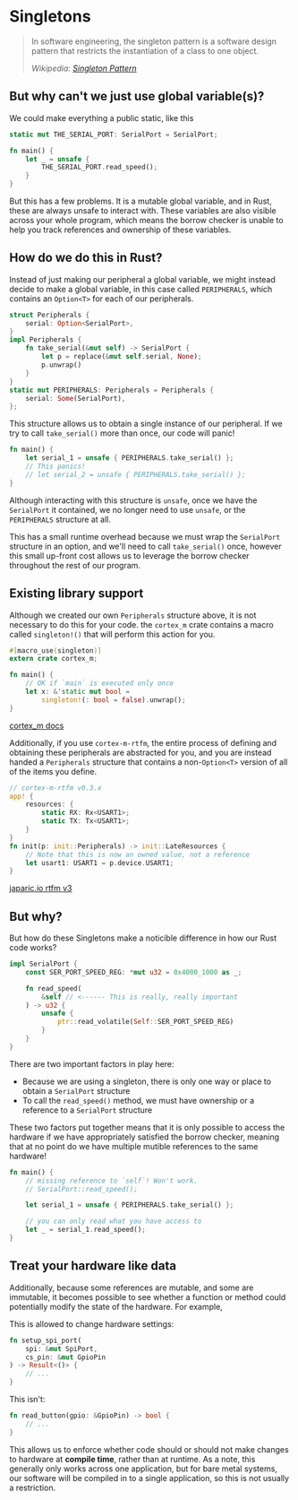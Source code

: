 # Singletons

> In software engineering, the singleton pattern is a software design pattern that restricts the instantiation of a class to one object.
>
> *Wikipedia: [Singleton Pattern]*

[Singleton Pattern]: https://en.wikipedia.org/wiki/Singleton_pattern


## But why can't we just use global variable(s)?

We could make everything a public static, like this

```rust
static mut THE_SERIAL_PORT: SerialPort = SerialPort;

fn main() {
    let _ = unsafe {
        THE_SERIAL_PORT.read_speed();
    }
}
```

But this has a few problems. It is a mutable global variable, and in Rust, these are always unsafe to interact with. These variables are also visible across your whole program, which means the borrow checker is unable to help you track references and ownership of these variables.

## How do we do this in Rust?

Instead of just making our peripheral a global variable, we might instead decide to make a global variable, in this case called `PERIPHERALS`, which contains an `Option<T>` for each of our peripherals.

```rust
struct Peripherals {
    serial: Option<SerialPort>,
}
impl Peripherals {
    fn take_serial(&mut self) -> SerialPort {
        let p = replace(&mut self.serial, None);
        p.unwrap()
    }
}
static mut PERIPHERALS: Peripherals = Peripherals {
    serial: Some(SerialPort),
};
```

This structure allows us to obtain a single instance of our peripheral. If we try to call `take_serial()` more than once, our code will panic!

```rust
fn main() {
    let serial_1 = unsafe { PERIPHERALS.take_serial() };
    // This panics!
    // let serial_2 = unsafe { PERIPHERALS.take_serial() };
}
```

Although interacting with this structure is `unsafe`, once we have the `SerialPort` it contained, we no longer need to use `unsafe`, or the `PERIPHERALS` structure at all.

This has a small runtime overhead because we must wrap the `SerialPort` structure in an option, and we'll need to call `take_serial()` once, however this small up-front cost allows us to leverage the borrow checker throughout the rest of our program.

## Existing library support

Although we created our own `Peripherals` structure above, it is not necessary to do this for your code. the `cortex_m` crate contains a macro called `singleton!()` that will perform this action for you.

```rust
#[macro_use(singleton)]
extern crate cortex_m;

fn main() {
    // OK if `main` is executed only once
    let x: &'static mut bool =
        singleton!(: bool = false).unwrap();
}
```

[cortex_m docs](https://docs.rs/cortex-m/0.5.2/cortex_m/macro.singleton.html)

Additionally, if you use `cortex-m-rtfm`, the entire process of defining and obtaining these peripherals are abstracted for you, and you are instead handed a `Peripherals` structure that contains a non-`Option<T>` version of all of the items you define.

```rust
// cortex-m-rtfm v0.3.x
app! {
    resources: {
        static RX: Rx<USART1>;
        static TX: Tx<USART1>;
    }
}
fn init(p: init::Peripherals) -> init::LateResources {
    // Note that this is now an owned value, not a reference
    let usart1: USART1 = p.device.USART1;
}
```

[japaric.io rtfm v3](https://blog.japaric.io/rtfm-v3/)

## But why?

But how do these Singletons make a noticible difference in how our Rust code works?

```rust
impl SerialPort {
    const SER_PORT_SPEED_REG: *mut u32 = 0x4000_1000 as _;

    fn read_speed(
        &self // <------ This is really, really important
    ) -> u32 {
        unsafe {
            ptr::read_volatile(Self::SER_PORT_SPEED_REG)
        }
    }
}
```

There are two important factors in play here:

* Because we are using a singleton, there is only one way or place to obtain a `SerialPort` structure
* To call the `read_speed()` method, we must have ownership or a reference to a `SerialPort` structure

These two factors put together means that it is only possible to access the hardware if we have appropriately satisfied the borrow checker, meaning that at no point do we have multiple mutible references to the same hardware!

```rust
fn main() {
    // missing reference to `self`! Won't work.
    // SerialPort::read_speed();

    let serial_1 = unsafe { PERIPHERALS.take_serial() };

    // you can only read what you have access to
    let _ = serial_1.read_speed();
}
```

## Treat your hardware like data

Additionally, because some references are mutable, and some are immutable, it becomes possible to see whether a function or method could potentially modify the state of the hardware. For example,

This is allowed to change hardware settings:

```rust
fn setup_spi_port(
    spi: &mut SpiPort,
    cs_pin: &mut GpioPin
) -> Result<()> {
    // ...
}
```

This isn't:

```rust
fn read_button(gpio: &GpioPin) -> bool {
    // ...
}
```

This allows us to enforce whether code should or should not make changes to hardware at **compile time**, rather than at runtime. As a note, this generally only works across one application, but for bare metal systems, our software will be compiled in to a single application, so this is not usually a restriction.
